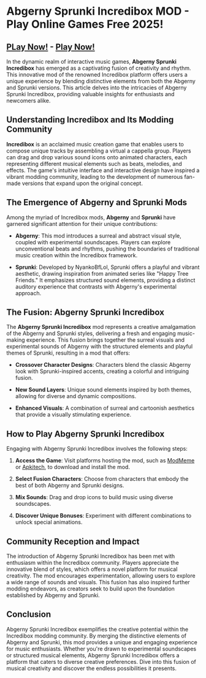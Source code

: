# Abgerny Sprunki Incredibox MOD - Play Online Games Free 2025!

## [PLay Now!](https://modmeme.com/abgerny/) - [Play Now!](https://apkitech.com/)

In the dynamic realm of interactive music games, **Abgerny Sprunki Incredibox** has emerged as a captivating fusion of creativity and rhythm. This innovative mod of the renowned Incredibox platform offers users a unique experience by blending distinctive elements from both the Abgerny and Sprunki versions. This article delves into the intricacies of Abgerny Sprunki Incredibox, providing valuable insights for enthusiasts and newcomers alike.

## Understanding Incredibox and Its Modding Community

**Incredibox** is an acclaimed music creation game that enables users to compose unique tracks by assembling a virtual a cappella group. Players can drag and drop various sound icons onto animated characters, each representing different musical elements such as beats, melodies, and effects. The game's intuitive interface and interactive design have inspired a vibrant modding community, leading to the development of numerous fan-made versions that expand upon the original concept.

## The Emergence of Abgerny and Sprunki Mods

Among the myriad of Incredibox mods, **Abgerny** and **Sprunki** have garnered significant attention for their unique contributions:

- **Abgerny**: This mod introduces a surreal and abstract visual style, coupled with experimental soundscapes. Players can explore unconventional beats and rhythms, pushing the boundaries of traditional music creation within the Incredibox framework.

- **Sprunki**: Developed by NyankoBfLol, Sprunki offers a playful and vibrant aesthetic, drawing inspiration from animated series like "Happy Tree Friends." It emphasizes structured sound elements, providing a distinct auditory experience that contrasts with Abgerny's experimental approach.

## The Fusion: Abgerny Sprunki Incredibox

The **Abgerny Sprunki Incredibox** mod represents a creative amalgamation of the Abgerny and Sprunki styles, delivering a fresh and engaging music-making experience. This fusion brings together the surreal visuals and experimental sounds of Abgerny with the structured elements and playful themes of Sprunki, resulting in a mod that offers:

- **Crossover Character Designs**: Characters blend the classic Abgerny look with Sprunki-inspired accents, creating a colorful and intriguing fusion.

- **New Sound Layers**: Unique sound elements inspired by both themes, allowing for diverse and dynamic compositions.

- **Enhanced Visuals**: A combination of surreal and cartoonish aesthetics that provide a visually stimulating experience.

## How to Play Abgerny Sprunki Incredibox

Engaging with Abgerny Sprunki Incredibox involves the following steps:

1. **Access the Game**: Visit platforms hosting the mod, such as [ModMeme](https://modmeme.com/) or [Apkitech](https://apkitech.com/), to download and install the mod.

2. **Select Fusion Characters**: Choose from characters that embody the best of both Abgerny and Sprunki designs.

3. **Mix Sounds**: Drag and drop icons to build music using diverse soundscapes.

4. **Discover Unique Bonuses**: Experiment with different combinations to unlock special animations.

## Community Reception and Impact

The introduction of Abgerny Sprunki Incredibox has been met with enthusiasm within the Incredibox community. Players appreciate the innovative blend of styles, which offers a novel platform for musical creativity. The mod encourages experimentation, allowing users to explore a wide range of sounds and visuals. This fusion has also inspired further modding endeavors, as creators seek to build upon the foundation established by Abgerny and Sprunki.

## Conclusion

Abgerny Sprunki Incredibox exemplifies the creative potential within the Incredibox modding community. By merging the distinctive elements of Abgerny and Sprunki, this mod provides a unique and engaging experience for music enthusiasts. Whether you're drawn to experimental soundscapes or structured musical elements, Abgerny Sprunki Incredibox offers a platform that caters to diverse creative preferences. Dive into this fusion of musical creativity and discover the endless possibilities it presents.
